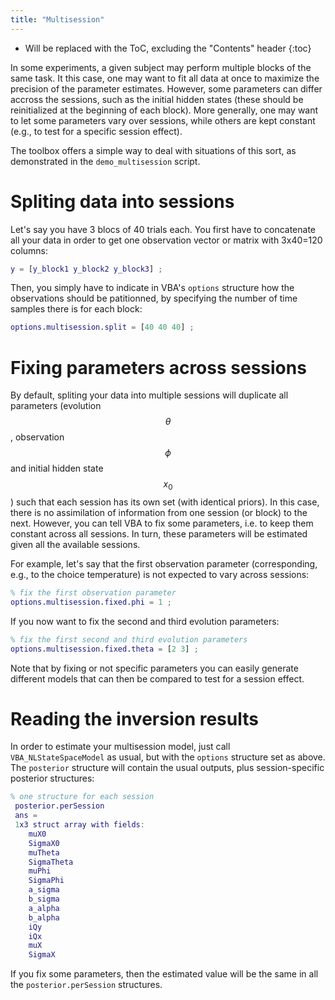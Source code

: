 ```yaml
---
title: "Multisession"
---
```

* Will be replaced with the ToC, excluding the "Contents" header
{:toc}

In some experiments, a given subject may perform multiple blocks of the same task. It this case, one may want to fit all data at once to maximize the precision of the parameter estimates. However, some parameters can differ accross the sessions, such as the initial hidden states (these should be reinitialized at the beginning of each block). More generally, one may want to let some parameters vary over sessions, while others are kept constant (e.g., to test for a specific session effect).

The toolbox offers a simple way to deal with situations of this sort, as demonstrated in the ```demo_multisession``` script.

# Spliting data into sessions

Let's say you have 3 blocs of 40 trials each. You first have to concatenate all your data in order to get one observation vector or matrix with 3x40=120 columns: 

```matlab
y = [y_block1 y_block2 y_block3] ;
```

Then, you simply have to indicate in VBA's ```options``` structure how the observations should be patitionned, by specifying the number of time samples there is for each block:

```matlab
options.multisession.split = [40 40 40] ;
```

# Fixing parameters across sessions

By default, spliting your data into multiple sessions will duplicate all parameters (evolution $$\theta$$, observation $$\phi$$ and initial hidden state $$x_0$$) such that each session has its own set (with identical priors). In this case, there is no assimilation of information from one session (or block) to the next. However, you can tell VBA to fix some parameters, i.e. to keep them constant across all sessions. In turn, these parameters will be estimated given all the available sessions.

For example, let's say that the first observation parameter (corresponding, e.g., to the choice temperature) is not expected to vary across sessions:

```matlab
% fix the first observation parameter
options.multisession.fixed.phi = 1 ; 
```

If you now want to fix the second and third evolution parameters:

```matlab
% fix the first second and third evolution parameters
options.multisession.fixed.theta = [2 3] ; 
```

Note that by fixing or not specific parameters you can easily generate different models that can then be compared to test for a session effect.

# Reading the inversion results

In order to estimate your multisession model, just call ```VBA_NLStateSpaceModel``` as usual, but with the `options` structure set as above. The `posterior` structure will contain the usual outputs, plus session-specific posterior structures:

```matlab
% one structure for each session 
 posterior.perSession 
 ans = 
 1x3 struct array with fields:
    muX0
    SigmaX0
    muTheta
    SigmaTheta
    muPhi
    SigmaPhi
    a_sigma
    b_sigma
    a_alpha
    b_alpha
    iQy
    iQx
    muX
    SigmaX
```

If you fix some parameters, then the estimated value will be the same in all the ```posterior.perSession``` structures.
